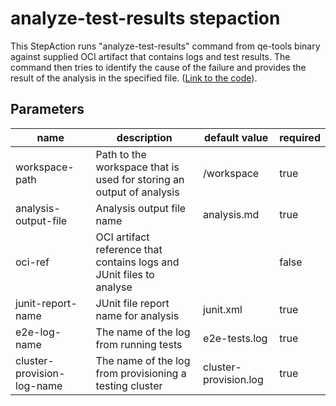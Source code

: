# analyze-test-results stepaction

This StepAction runs "analyze-test-results" command from qe-tools binary against supplied OCI artifact that contains logs and test results.
The command then tries to identify the cause of the failure and provides the result of the analysis in the specified file.
([Link to the code](https://github.com/konflux-ci/qe-tools/blob/main/cmd/root.go)).

## Parameters
|name|description|default value|required|
|---|---|---|---|
|workspace-path|Path to the workspace that is used for storing an output of analysis|/workspace|true|
|analysis-output-file|Analysis output file name|analysis.md|true|
|oci-ref|OCI artifact reference that contains logs and JUnit files to analyse||false|
|junit-report-name|JUnit file report name for analysis|junit.xml|true|
|e2e-log-name|The name of the log from running tests|e2e-tests.log|true|
|cluster-provision-log-name|The name of the log from provisioning a testing cluster|cluster-provision.log|true|

